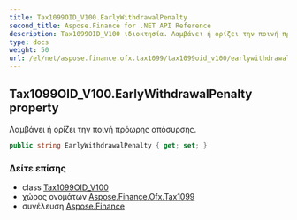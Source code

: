 ```yaml
---
title: Tax1099OID_V100.EarlyWithdrawalPenalty
second_title: Aspose.Finance for .NET API Reference
description: Tax1099OID_V100 ιδιοκτησία. Λαμβάνει ή ορίζει την ποινή πρόωρης απόσυρσης.
type: docs
weight: 50
url: /el/net/aspose.finance.ofx.tax1099/tax1099oid_v100/earlywithdrawalpenalty/
---
```

## Tax1099OID_V100.EarlyWithdrawalPenalty property

Λαμβάνει ή ορίζει την ποινή πρόωρης απόσυρσης.

```csharp
public string EarlyWithdrawalPenalty { get; set; }
```

### Δείτε επίσης

* class [Tax1099OID_V100](../)
* χώρος ονομάτων [Aspose.Finance.Ofx.Tax1099](../../tax1099oid_v100/)
* συνέλευση [Aspose.Finance](../../../)


